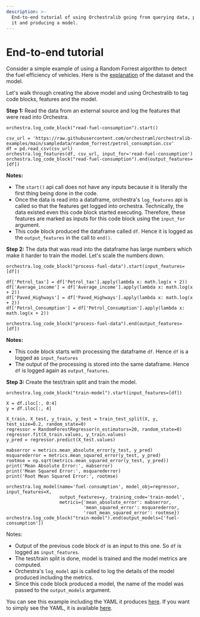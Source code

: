 ```yaml
---
description: >-
  End-to-end tutorial of using Orchestralib going from querying data, processing
  it and producing a model.
---
```


# End-to-end tutorial

Consider a simple example of using a Random Forrest algorithm to detect the fuel efficiency of vehicles. Here is the [explanation](https://stackabuse.com/random-forest-algorithm-with-python-and-scikit-learn/) of the dataset and the model.

Let's walk through creating the above model and using Orchestralib to tag code blocks, features and the model.

**Step 1:** Read the data from an external source and log the features that were read into Orchestra.

```
orchestra.log_code_block("read-fuel-consumption").start()

csv_url = 'https://raw.githubusercontent.com/orchestraml/orchestralib-examples/main/sampledata/random_forrest/petrol_consumption.csv'
df = pd.read_csv(csv_url)
orchestra.log_features(df, csv_url, input_for='read-fuel-consumption')
orchestra.log_code_block("read-fuel-consumption").end(output_features=[df])
```

**Notes:**

* The `start()` api call does not have any inputs because it is literally the first thing being done in the code.
* Once the data is read into a dataframe, orchestra's `log_features` api is called so that the features get logged into orchestra. Technically, the data existed even this code block started executing. Therefore, these features are marked as inputs for this code block using the `input_for` argument.
* This code block produced the dataframe called `df`. Hence it is logged as the `output_features` in the call to `end()`.

**Step 2:** The data that was read into the dataframe has large numbers which make it harder to train the model. Let's scale the numbers down.

```
orchestra.log_code_block("process-fuel-data").start(input_features=[df])

df['Petrol_tax'] = df['Petrol_tax'].apply(lambda x: math.log(x + 2))
df['Average_income'] = df['Average_income'].apply(lambda x: math.log(x + 2))
df['Paved_Highways'] = df['Paved_Highways'].apply(lambda x: math.log(x + 2))
df['Petrol_Consumption'] = df['Petrol_Consumption'].apply(lambda x: math.log(x + 2))

orchestra.log_code_block("process-fuel-data").end(output_features=[df])
```

**Notes:**

* This code block starts with processing the dataframe `df`. Hence `df` is a logged as `input_features`
* The output of the processing is stored into the same dataframe. Hence `df` is logged again as `output_features`.

**Step 3:** Create the test/train split and train the model.

```
orchestra.log_code_block("train-model").start(input_features=[df])

X = df.iloc[:, 0:4]
y = df.iloc[:, 4]

X_train, X_test, y_train, y_test = train_test_split(X, y, test_size=0.2, random_state=0)
regressor = RandomForestRegressor(n_estimators=20, random_state=0)
regressor.fit(X_train.values, y_train.values)
y_pred = regressor.predict(X_test.values)

mabserror = metrics.mean_absolute_error(y_test, y_pred)
msquarederror = metrics.mean_squared_error(y_test, y_pred)
rootmse = np.sqrt(metrics.mean_squared_error(y_test, y_pred))
print('Mean Absolute Error:', mabserror)
print('Mean Squared Error:', msquarederror)
print('Root Mean Squared Error:', rootmse)

orchestra.log_model(name='fuel-consumption', model_obj=regressor, input_features=X,
                    output_features=y, training_code='train-model',
                    metrics={'mean_absolute_error': mabserror,
                             'mean_squared_error': msquarederror,
                             'root_mean_squared_error': rootmse})
orchestra.log_code_block("train-model").end(output_models=['fuel-consumption'])
```

Notes:

* Output of the previous code block `df` is an input to this one. So `df` is logged as `input_features`.
* The test/train split is done, model is trained and the model metrics are computed.
* Orchestra's `log_model` api is called to log the details of the model produced including the metrics.
* Since this code block produced a model, the name of the model was passed to the `output_models` argument.

You can see this example including the YAML it produces [here](https://colab.research.google.com/drive/1q2rzvYngxRPbhs750mDsdkKk9tPiQv1G?usp=sharing). If you want to simply see the YAML, it is available [here](https://github.com/orchestraml/orchestralib-examples/blob/main/yamls/fuel-consumption-random-forest.yaml).
